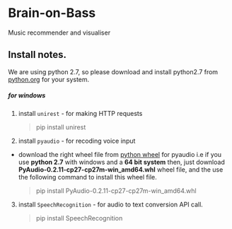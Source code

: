# Brain-on-Bass
Music recommender and visualiser

## Install notes.
We are using python 2.7, so please download and install python2.7 from [python.org](https://www.python.org/) for your system.

##### for windows
1. install ```unirest``` - for making HTTP requests
    > pip install unirest
2. install ```pyaudio``` - for recoding voice input
 - download the right wheel file from [python wheel](http://www.lfd.uci.edu/~gohlke/pythonlibs/) for pyaudio i.e if you use **python 2.7** with windows and a **64 bit system**
then, just download **PyAudio-0.2.11-cp27-cp27m-win_amd64.whl** wheel file, and the use the following command to install this wheel file.
    > pip install PyAudio-0.2.11-cp27-cp27m-win_amd64.whl
3. install ```SpeechRecognition``` - for audio to text conversion API call.
    > pip install SpeechRecognition
        